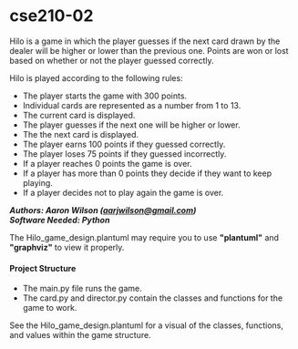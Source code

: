 # cse210-02
Hilo is a game in which the player guesses if the next card drawn by the dealer will be higher or lower than the previous one. Points are won or lost based on whether or not the player guessed correctly.

Hilo is played according to the following rules:

- The player starts the game with 300 points.
- Individual cards are represented as a number from 1 to 13.
- The current card is displayed.
- The player guesses if the next one will be higher or lower.
- The the next card is displayed.
- The player earns 100 points if they guessed correctly.
- The player loses 75 points if they guessed incorrectly.
- If a player reaches 0 points the game is over.
- If a player has more than 0 points they decide if they want to keep playing.
- If a player decides not to play again the game is over.

***Authors: Aaron Wilson (aarjwilson@gmail.com)***<br>
***Software Needed: Python***

The Hilo_game_design.plantuml may require you to use **"plantuml"** and **"graphviz"** to view it properly.

#### Project Structure
- The main.py file runs the game.
- The card.py and director.py contain the classes and functions for the game to work.

See the Hilo_game_design.plantuml for a visual of the classes, functions, and values within the game structure.

